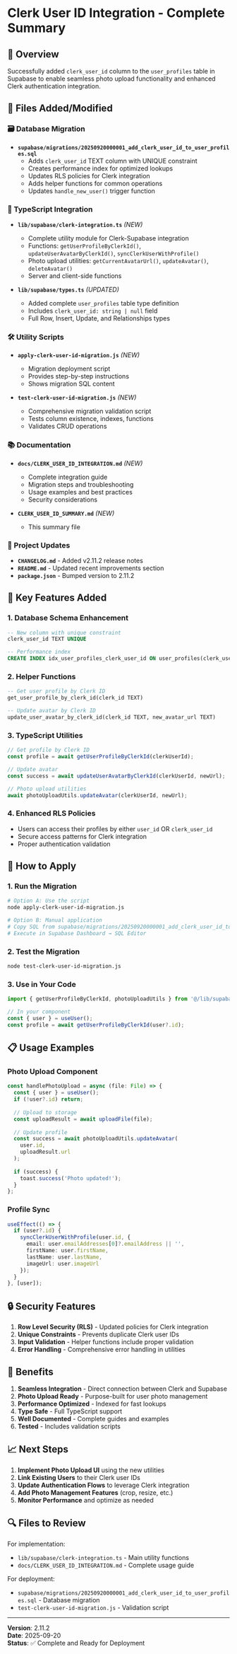 # Clerk User ID Integration - Complete Summary

## 🎯 Overview
Successfully added `clerk_user_id` column to the `user_profiles` table in Supabase to enable seamless photo upload functionality and enhanced Clerk authentication integration.

## 📁 Files Added/Modified

### 🗃️ Database Migration
- **`supabase/migrations/20250920000001_add_clerk_user_id_to_user_profiles.sql`**
  - Adds `clerk_user_id` TEXT column with UNIQUE constraint
  - Creates performance index for optimized lookups
  - Updates RLS policies for Clerk integration
  - Adds helper functions for common operations
  - Updates `handle_new_user()` trigger function

### 🔧 TypeScript Integration
- **`lib/supabase/clerk-integration.ts`** *(NEW)*
  - Complete utility module for Clerk-Supabase integration
  - Functions: `getUserProfileByClerkId()`, `updateUserAvatarByClerkId()`, `syncClerkUserWithProfile()`
  - Photo upload utilities: `getCurrentAvatarUrl()`, `updateAvatar()`, `deleteAvatar()`
  - Server and client-side functions

- **`lib/supabase/types.ts`** *(UPDATED)*
  - Added complete `user_profiles` table type definition
  - Includes `clerk_user_id: string | null` field
  - Full Row, Insert, Update, and Relationships types

### 🛠️ Utility Scripts
- **`apply-clerk-user-id-migration.js`** *(NEW)*
  - Migration deployment script
  - Provides step-by-step instructions
  - Shows migration SQL content

- **`test-clerk-user-id-migration.js`** *(NEW)*
  - Comprehensive migration validation script
  - Tests column existence, indexes, functions
  - Validates CRUD operations

### 📚 Documentation
- **`docs/CLERK_USER_ID_INTEGRATION.md`** *(NEW)*
  - Complete integration guide
  - Migration steps and troubleshooting
  - Usage examples and best practices
  - Security considerations

- **`CLERK_USER_ID_SUMMARY.md`** *(NEW)*
  - This summary file

### 📝 Project Updates
- **`CHANGELOG.md`** - Added v2.11.2 release notes
- **`README.md`** - Updated recent improvements section
- **`package.json`** - Bumped version to 2.11.2

## 🚀 Key Features Added

### 1. Database Schema Enhancement
```sql
-- New column with unique constraint
clerk_user_id TEXT UNIQUE

-- Performance index
CREATE INDEX idx_user_profiles_clerk_user_id ON user_profiles(clerk_user_id);
```

### 2. Helper Functions
```sql
-- Get user profile by Clerk ID
get_user_profile_by_clerk_id(clerk_id TEXT)

-- Update avatar by Clerk ID
update_user_avatar_by_clerk_id(clerk_id TEXT, new_avatar_url TEXT)
```

### 3. TypeScript Utilities
```typescript
// Get profile by Clerk ID
const profile = await getUserProfileByClerkId(clerkUserId);

// Update avatar
const success = await updateUserAvatarByClerkId(clerkUserId, newUrl);

// Photo upload utilities
await photoUploadUtils.updateAvatar(clerkUserId, newUrl);
```

### 4. Enhanced RLS Policies
- Users can access their profiles by either `user_id` OR `clerk_user_id`
- Secure access patterns for Clerk integration
- Proper authentication validation

## 🔧 How to Apply

### 1. Run the Migration
```bash
# Option A: Use the script
node apply-clerk-user-id-migration.js

# Option B: Manual application
# Copy SQL from supabase/migrations/20250920000001_add_clerk_user_id_to_user_profiles.sql
# Execute in Supabase Dashboard → SQL Editor
```

### 2. Test the Migration
```bash
node test-clerk-user-id-migration.js
```

### 3. Use in Your Code
```typescript
import { getUserProfileByClerkId, photoUploadUtils } from '@/lib/supabase/clerk-integration';

// In your component
const { user } = useUser();
const profile = await getUserProfileByClerkId(user?.id);
```

## 📋 Usage Examples

### Photo Upload Component
```typescript
const handlePhotoUpload = async (file: File) => {
  const { user } = useUser();
  if (!user?.id) return;
  
  // Upload to storage
  const uploadResult = await uploadFile(file);
  
  // Update profile
  const success = await photoUploadUtils.updateAvatar(
    user.id, 
    uploadResult.url
  );
  
  if (success) {
    toast.success('Photo updated!');
  }
};
```

### Profile Sync
```typescript
useEffect(() => {
  if (user?.id) {
    syncClerkUserWithProfile(user.id, {
      email: user.emailAddresses[0]?.emailAddress || '',
      firstName: user.firstName,
      lastName: user.lastName,
      imageUrl: user.imageUrl
    });
  }
}, [user]);
```

## 🔒 Security Features

1. **Row Level Security (RLS)** - Updated policies for Clerk integration
2. **Unique Constraints** - Prevents duplicate Clerk user IDs
3. **Input Validation** - Helper functions include proper validation
4. **Error Handling** - Comprehensive error handling in utilities

## 🎉 Benefits

1. **Seamless Integration** - Direct connection between Clerk and Supabase
2. **Photo Upload Ready** - Purpose-built for user photo management
3. **Performance Optimized** - Indexed for fast lookups
4. **Type Safe** - Full TypeScript support
5. **Well Documented** - Complete guides and examples
6. **Tested** - Includes validation scripts

## 📈 Next Steps

1. **Implement Photo Upload UI** using the new utilities
2. **Link Existing Users** to their Clerk user IDs
3. **Update Authentication Flows** to leverage Clerk integration
4. **Add Photo Management Features** (crop, resize, etc.)
5. **Monitor Performance** and optimize as needed

## 🔍 Files to Review

For implementation:
- `lib/supabase/clerk-integration.ts` - Main utility functions
- `docs/CLERK_USER_ID_INTEGRATION.md` - Complete usage guide

For deployment:
- `supabase/migrations/20250920000001_add_clerk_user_id_to_user_profiles.sql` - Database migration
- `test-clerk-user-id-migration.js` - Validation script

---

**Version**: 2.11.2  
**Date**: 2025-09-20  
**Status**: ✅ Complete and Ready for Deployment

